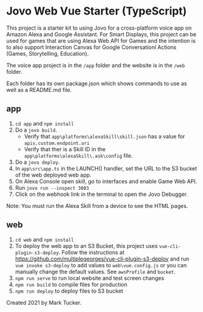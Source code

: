 # Jovo Web Vue Starter (TypeScript)

This project is a starter kit to using Jovo for a cross-platform voice app on Amazon Alexa and Google Assistant. For Smart Displays, this project can be used for games that are using Alexa Web API for Games and the intention is to also support Interaction Canvas for Google Conversationl Actions (Games, Storytelling, Education).

The voice app project is in the `/app` folder and the website is in the `/web` folder.

Each folder has its own package.json which shows commands to use as well as a README.md file.

## app
1. `cd app` and `npm install`
2. Do a `jovo build`. 
    - Verify that `app\platforms\alexaSkill\skill.json` has a value for `apis.custom.endpoint.uri`
    - Verify that ther is a Skill ID in the `app\platforms\alexaSkill\.ask\config` file.
3. Do a `jovo deploy`.
4. In `app\src\app.ts` in the LAUNCH() handler, set the URL to the S3 bucket of the web deployed web app.
5. On Alexa Console open skill, go to interfaces and enable Game Web API.
6. Run `jovo run --inspect 3003`
7. Click on the webhook link in the terminal to open the Jovo Debugger.

Note: You must run the Alexa Skill from a device to see the HTML pages.


## web
1. `cd web` and `npm install`
2. To deploy the web app to an S3 Bucket, this project uses `vue-cli-plugin-s3-deploy`. Follow the instructions at https://github.com/multiplegeorges/vue-cli-plugin-s3-deploy and run `vue invoke s3-deploy` to add values to `web\vue.config.js` or you can manually change the default values. See `awsProfile` and `bucket`.
3. `npm run serve` to run local website and test screen changes
4. `npm run build` to compile files for production
5. `npm run deploy` to deploy files to S3 bucket

Created 2021 by Mark Tucker.
